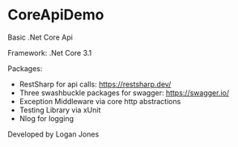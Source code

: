 # CoreApiDemo
Basic .Net Core Api 

Framework: .Net Core 3.1

Packages:

* RestSharp for api calls: https://restsharp.dev/
* Three swashbuckle packages for swagger: https://swagger.io/
* Exception Middleware via core http abstractions 
* Testing Library via xUnit
* Nlog for logging

Developed by Logan Jones
